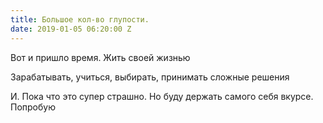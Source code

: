 ```yaml
---
title: Большое кол-во глупости.
date: 2019-01-05 06:20:00 Z
---
```


Вот и пришло время. Жить своей жизнью

Зарабатывать, учиться, выбирать, принимать сложные решения

И. Пока что это супер страшно. Но буду держать самого себя вкурсе. Попробую